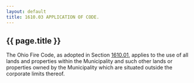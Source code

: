 ```yaml
---
layout: default 
title: 1610.03 APPLICATION OF CODE.
---
```


{{ page.title }}
----------------

The Ohio Fire Code, as adopted in Section [1610.01](5a38bc94.html),
applies to the use of all lands and properties within the Municipality
and such other lands or properties owned by the Municipality which are
situated outside the corporate limits thereof.
